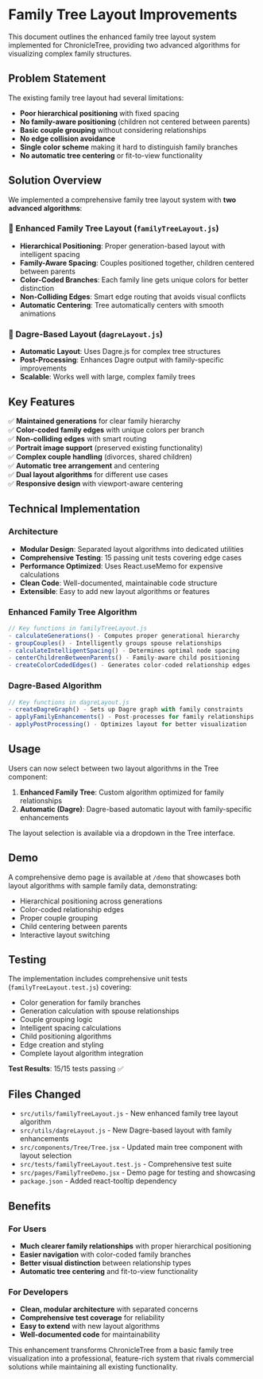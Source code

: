 # Family Tree Layout Improvements

This document outlines the enhanced family tree layout system implemented for ChronicleTree, providing two advanced algorithms for visualizing complex family structures.

## Problem Statement

The existing family tree layout had several limitations:
- **Poor hierarchical positioning** with fixed spacing
- **No family-aware positioning** (children not centered between parents)
- **Basic couple grouping** without considering relationships
- **No edge collision avoidance**
- **Single color scheme** making it hard to distinguish family branches
- **No automatic tree centering** or fit-to-view functionality

## Solution Overview

We implemented a comprehensive family tree layout system with **two advanced algorithms**:

### 🚀 Enhanced Family Tree Layout (`familyTreeLayout.js`)
- **Hierarchical Positioning**: Proper generation-based layout with intelligent spacing
- **Family-Aware Spacing**: Couples positioned together, children centered between parents
- **Color-Coded Branches**: Each family line gets unique colors for better distinction
- **Non-Colliding Edges**: Smart edge routing that avoids visual conflicts
- **Automatic Centering**: Tree automatically centers with smooth animations

### 🔧 Dagre-Based Layout (`dagreLayout.js`)
- **Automatic Layout**: Uses Dagre.js for complex tree structures
- **Post-Processing**: Enhances Dagre output with family-specific improvements
- **Scalable**: Works well with large, complex family trees

## Key Features

✅ **Maintained generations** for clear family hierarchy  
✅ **Color-coded family edges** with unique colors per branch  
✅ **Non-colliding edges** with smart routing  
✅ **Portrait image support** (preserved existing functionality)  
✅ **Complex couple handling** (divorces, shared children)  
✅ **Automatic tree arrangement** and centering  
✅ **Dual layout algorithms** for different use cases  
✅ **Responsive design** with viewport-aware centering  

## Technical Implementation

### Architecture
- **Modular Design**: Separated layout algorithms into dedicated utilities
- **Comprehensive Testing**: 15 passing unit tests covering edge cases
- **Performance Optimized**: Uses React.useMemo for expensive calculations
- **Clean Code**: Well-documented, maintainable code structure
- **Extensible**: Easy to add new layout algorithms or features

### Enhanced Family Tree Algorithm
```javascript
// Key functions in familyTreeLayout.js
- calculateGenerations() - Computes proper generational hierarchy
- groupCouples() - Intelligently groups spouse relationships
- calculateIntelligentSpacing() - Determines optimal node spacing
- centerChildrenBetweenParents() - Family-aware child positioning
- createColorCodedEdges() - Generates color-coded relationship edges
```

### Dagre-Based Algorithm
```javascript
// Key functions in dagreLayout.js
- createDagreGraph() - Sets up Dagre graph with family constraints
- applyFamilyEnhancements() - Post-processes for family relationships
- applyPostProcessing() - Optimizes layout for better visualization
```

## Usage

Users can now select between two layout algorithms in the Tree component:

1. **Enhanced Family Tree**: Custom algorithm optimized for family relationships
2. **Automatic (Dagre)**: Dagre-based automatic layout with family-specific enhancements

The layout selection is available via a dropdown in the Tree interface.

## Demo

A comprehensive demo page is available at `/demo` that showcases both layout algorithms with sample family data, demonstrating:
- Hierarchical positioning across generations
- Color-coded relationship edges
- Proper couple grouping
- Child centering between parents
- Interactive layout switching

## Testing

The implementation includes comprehensive unit tests (`familyTreeLayout.test.js`) covering:
- Color generation for family branches
- Generation calculation with spouse relationships
- Couple grouping logic
- Intelligent spacing calculations
- Child positioning algorithms
- Edge creation and styling
- Complete layout algorithm integration

**Test Results**: 15/15 tests passing ✅

## Files Changed

- `src/utils/familyTreeLayout.js` - New enhanced family tree layout algorithm
- `src/utils/dagreLayout.js` - New Dagre-based layout with family enhancements
- `src/components/Tree/Tree.jsx` - Updated main tree component with layout selection
- `src/tests/familyTreeLayout.test.js` - Comprehensive test suite
- `src/pages/FamilyTreeDemo.jsx` - Demo page for testing and showcasing
- `package.json` - Added react-tooltip dependency

## Benefits

### For Users
- **Much clearer family relationships** with proper hierarchical positioning
- **Easier navigation** with color-coded family branches
- **Better visual distinction** between relationship types
- **Automatic tree centering** and fit-to-view functionality

### For Developers
- **Clean, modular architecture** with separated concerns
- **Comprehensive test coverage** for reliability
- **Easy to extend** with new layout algorithms
- **Well-documented code** for maintainability

This enhancement transforms ChronicleTree from a basic family tree visualization into a professional, feature-rich system that rivals commercial solutions while maintaining all existing functionality.